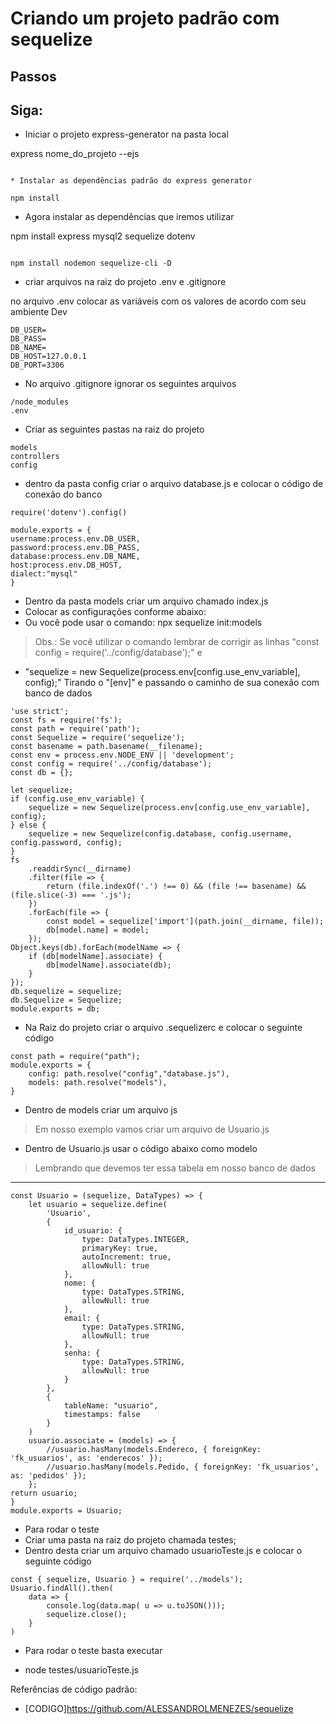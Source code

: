 # Criando um projeto padrão com sequelize
## Passos

## Siga: 

* Iniciar o projeto express-generator na pasta local

express nome_do_projeto --ejs
```

* Instalar as dependências padrão do express generator

npm install
``` 

* Agora instalar as dependências que iremos utilizar

npm install express mysql2 sequelize dotenv
```

npm install nodemon sequelize-cli -D
```

* criar arquivos na raiz do projeto .env e .gitignore

no arquivo .env colocar as variáveis com os valores de acordo com seu ambiente Dev

```
DB_USER=
DB_PASS=
DB_NAME=
DB_HOST=127.0.0.1
DB_PORT=3306
```

* No arquivo .gitignore ignorar os seguintes arquivos 

```
/node_modules 
.env
```

* Criar as seguintes pastas na raiz do projeto

```
models
controllers
config
```

* dentro da pasta config criar o arquivo database.js e colocar o código de conexão do banco 

```
require('dotenv').config()
```

```
module.exports = {
username:process.env.DB_USER,
password:process.env.DB_PASS,
database:process.env.DB_NAME,
host:process.env.DB_HOST,
dialect:"mysql"
}
```

* Dentro da pasta models criar um arquivo chamado index.js
* Colocar as configurações conforme abaixo:
* Ou você pode usar o comando: npx sequelize init:models
> Obs.: Se você utilizar o comando lembrar de corrigir as linhas "const config = require('../config/database');" e 
* "sequelize = new Sequelize(process.env[config.use_env_variable], config);" Tirando o "[env]" e passando o caminho de sua conexão com banco de dados 

```
'use strict';
const fs = require('fs');
const path = require('path');
const Sequelize = require('sequelize');
const basename = path.basename(__filename);
const env = process.env.NODE_ENV || 'development';
const config = require('../config/database');
const db = {};
```

```
let sequelize;
if (config.use_env_variable) {
    sequelize = new Sequelize(process.env[config.use_env_variable], config);
} else {
    sequelize = new Sequelize(config.database, config.username, config.password, config);
}
fs
    .readdirSync(__dirname)
    .filter(file => {
        return (file.indexOf('.') !== 0) && (file !== basename) && (file.slice(-3) === '.js');
    })
    .forEach(file => {
        const model = sequelize['import'](path.join(__dirname, file));
        db[model.name] = model;
    });
Object.keys(db).forEach(modelName => {
    if (db[modelName].associate) {
        db[modelName].associate(db);
    }
});
db.sequelize = sequelize;
db.Sequelize = Sequelize;
module.exports = db;
```


* Na Raiz do projeto criar o arquivo .sequelizerc e colocar o seguinte código 

```
const path = require("path");
module.exports = {
    config: path.resolve("config","database.js"),
    models: path.resolve("models"),
}
```


* Dentro de models criar um arquivo js
> Em nosso exemplo vamos criar um arquivo de Usuario.js
* Dentro de Usuario.js usar o código abaixo como modelo 
> Lembrando que devemos ter essa tabela em nosso banco de dados
------------------------------------------------------------------------------------------


```
const Usuario = (sequelize, DataTypes) => {
    let usuario = sequelize.define(        
        'Usuario',
        {
            id_usuario: {          
                type: DataTypes.INTEGER,
                primaryKey: true,
                autoIncrement: true,
                allowNull: true
            },
            nome: {     
                type: DataTypes.STRING,
                allowNull: true
            },
            email: {     
                type: DataTypes.STRING,
                allowNull: true
            },
            senha: {     
                type: DataTypes.STRING,
                allowNull: true
            }
        },
        {     
            tableName: "usuario",      
            timestamps: false
        }   
    )  
    usuario.associate = (models) => {    
        //usuario.hasMany(models.Endereco, { foreignKey: 'fk_usuarios', as: 'enderecos' });
        //usuario.hasMany(models.Pedido, { foreignKey: 'fk_usuarios', as: 'pedidos' });
    };
return usuario;
}
module.exports = Usuario;
```


* Para rodar o teste 
* Criar uma pasta na raiz do projeto chamada testes;
* Dentro desta criar um arquivo chamado usuarioTeste.js e colocar o seguinte código

```
const { sequelize, Usuario } = require('../models');
Usuario.findAll().then(
    data => {
        console.log(data.map( u => u.toJSON()));
        sequelize.close();
    }
)
```


* Para rodar o teste basta executar

* node testes/usuarioTeste.js

Referências de código padrão:

* [CODIGO]https://github.com/ALESSANDROLMENEZES/sequelize